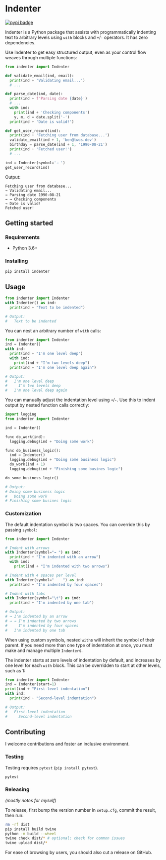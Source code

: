 # Indenter

[![pypi badge](https://img.shields.io/pypi/v/indenter)](https://pypi.org/project/indenter/)

Indenter is a Python package that assists with programmatically indenting text to
arbitrary levels using `with` blocks and `+`/`-` operators. It has zero dependencies.

Use Indenter to get easy structured output, even as your control flow weaves through
multiple functions:

```python
from indenter import Indenter

def validate_email(ind, email):
  print(ind + 'Validating email...')
  # ...

def parse_date(ind, date):
  print(ind + f'Parsing date {date}')
  # ...
  with ind:
    print(ind + 'Checking components')
    y, m, d = date.split('-')
  print(ind + 'Date is valid!')

def get_user_record(ind):
  print(ind + 'Fetching user from database...')
  validate_email(ind + 1, 'ben@twos.dev')
  birthday = parse_date(ind + 1, '1990-08-21')
  print(ind + 'Fetched user!')
  # ...

ind = Indenter(symbol='→ ')
get_user_record(ind)
```
Output:
```plain
Fetching user from database...
→ Validating email...
→ Parsing date 1990-08-21
→ → Checking components
→ Date is valid!
Fetched user!
```

## Getting started

### Requirements

- Python 3.6+

### Installing

```sh
pip install indenter
```

## Usage

```python
from indenter import Indenter
with Indenter() as ind:
  print(ind + "Text to be indented")

# Output:
#   Text to be indented
```

You can nest an arbitrary number of `with` calls:

```python
from indenter import Indenter
ind = Indenter()
with ind:
  print(ind + "I'm one level deep")
  with ind:
    print(ind + "I'm two levels deep")
  print(ind + "I'm one level deep again")

# Output:
#   I'm one level deep
#     I'm two levels deep
#   I'm one level deep again
```

You can manually adjust the indentation level using `+`/`-`. Use this to indent output
by nested function calls correctly:

```python
import logging
from indenter import Indenter

ind = Indenter()

func do_work(ind):
  logging.debug(ind + "Doing some work")

func do_business_logic():
  ind = Indenter()
  logging.debug(ind + "Doing some business logic")
  do_work(ind + 1)
  logging.debug(ind + "Finishing some busines logic")

do_some_business_logic()

# Output:
# Doing some business logic
#   Doing some work
# Finishing some busines logic
```

### Customization

The default indentation symbol is two spaces. You can override this by passing `symbol`:

```python
from indenter import Indenter

# Indent with arrows
with Indenter(symbol="→ ") as ind:
  print(ind + "I'm indented with an arrow")
  with ind:
    print(ind + "I'm indented with two arrows")

# Indent with 4 spaces per level
with Indenter(symbol="    ") as ind:
  print(ind + "I'm indented by four spaces")

# Indent with tabs
with Indenter(symbol="\t") as ind:
  print(ind + "I'm indented by one tab")

# Output:
# → I'm indented by an arrow
# → → I'm indented by two arrows
#     I'm indented by four spaces
# 	I'm indented by one tab
```

When using custom symbols, nested `with`s will inherit the symbol of
their parent. If you need more than one type of indentation at once,
you must make and manage multiple `Indenter`s.

The indenter starts at zero levels of indentation by default, and
increases by one level for each `with` block. This can be overridden
to start at other levels, such as 1:

```python
from indenter import Indenter
ind = Indenter(start=1)
print(ind + "First-level indentation")
with ind:
  print(ind + "Second-level indentation")

# Output:
#   First-level indentation
#     Second-level indentation
```

## Contributing

I welcome contributions and foster an inclusive environment.

### Testing

Testing requires `pytest` (`pip install pytest`).

```sh
pytest
```

### Releasing

_(mostly notes for myself)_

To release, first bump the version number in `setup.cfg`, commit the result, then run:

```sh
rm -rf dist
pip install build twine
python -m build --wheel
twine check dist/* # optional; check for common issues
twine upload dist/*
```

For ease of browsing by users, you should also cut a release on GitHub.
